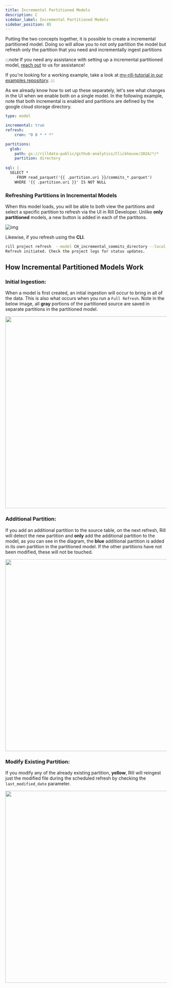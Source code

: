 ```yaml
---
title: Incremental Partitioned Models
description: C
sidebar_label: Incremental Partitioned Models
sidebar_position: 05
---
```



Putting the two concepts together, it is possible to create a incremental partitioned model. Doing so will allow you to not only partition the model but refresh only the partition that you need and incrementally ingest partitions 

:::note
If you need any assistance with setting up a incremental partitioned model, [reach out](contact.md) to us for assistance! 

If you're looking for a working example, take a look at [my-rill-tutorial in our examples repository](https://github.com/rilldata/rill-examples).
:::


As we already know how to set up these separately, let's see what changes in the UI when we enable both on a single model. In the following example, note that both incremental is enabled and partitions are defined by the google cloud storage directory.

```yaml
type: model

incremental: true
refresh:
    cron: "0 8 * * *"

partitions:
  glob:
    path: gs://rilldata-public/github-analytics/Clickhouse/2024/*/*
    partition: directory
  
sql: |
  SELECT * 
     FROM read_parquet('{{ .partition.uri }}/commits_*.parquet') 
    WHERE '{{ .partition.uri }}' IS NOT NULL
```

### Refreshing Partitions in Incremental Models

When this model loads, you will be able to both view the partitions and select a specific partition to refresh via the UI in Rill Developer. Unlike **only partitioned** models, a new button is added in each of the partitons. 

![img](/img/build/advanced-models/incremental-partitioned-model.png)

Likewise, if you refresh using the **CLI**.

```bash
rill project refresh  --model CH_incremental_commits_directory --local --partition ba9f71625de8e042cabf3333576d502c
Refresh initiated. Check the project logs for status updates.
```





## How Incremental Partitioned Models Work

### Initial Ingestion:
When a model is first created, an intial ingestion will occur to bring in all of the data. This is also what occurs when you run a `Full Refresh`. Note in the below image, all **gray** portions of the partitioned source are saved in separate partitions in the partitioned model.

<div style={{ textAlign: "center" }}>
<img src="/img/build/advanced-models/initial-ingestion.png" width="600" />
</div>

### Additional Partition:
If you add an additional partition to the source table, on the next refresh, Rill will detect the new partition and **only** add the additional partition to the model, as you can see in the diagram, the **blue** additional partition is added in its own partition in the partitioned model. If the other partitions have not been modified, these will not be touched. 
<div style={{ textAlign: "center" }}>
<img src="/img/build/advanced-models/addition-partition.png" width="600" />
</div>

### Modify Existing Partition:
If you modify any of the already existing partition, **yellow**, Rill will reingest just the modified file during the scheduled refresh by checking the `last_modified_date` parameter.
<div style={{ textAlign: "center" }}>
<img src="/img/build/advanced-models/modified-partition.png" width="600" />
</div>

